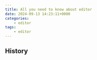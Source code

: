 ```yaml
---
title: All you need to know about editor
date: 2024-09-13 14:23:11+0000
categories:
    - editor
tags:
    - editor
---
```


## History

